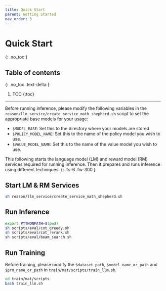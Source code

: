 ```yaml
---
title: Quick Start
parent: Getting Started
nav_order: 3
---
```


# Quick Start
{: .no_toc }

## Table of contents
{: .no_toc .text-delta }

1. TOC
{:toc}

---

Before running inference, please modify the following variables in the `reason/llm_service/create_service_math_shepherd.sh` script to set the appropriate base models for your usage:

- `$MODEL_BASE`: Set this to the directory where your models are stored.
- `$POLICY_MODEL_NAME`: Set this to the name of the policy model you wish to use.
- `$VALUE_MODEL_NAME`: Set this to the name of the value model you wish to use.

This following starts the language model (LM) and reward model (RM) services required for running inference. Then it prepares and runs inference using different techniques.
{: .fs-6 .fw-300 }


## Start LM & RM Services

```bash
sh reason/llm_service/create_service_math_shepherd.sh
```

## Run Inference

```bash
export PYTHONPATH=$(pwd)
sh scripts/eval/cot_greedy.sh
sh scripts/eval/cot_rerank.sh
sh scripts/eval/beam_search.sh
```
## Run Training

Before training, please modify the `$dataset_path`, `$model_name_or_path` and `$prm_name_or_path` in `train/mat/scripts/train_llm.sh`.
```bash
cd train/mat/scripts
bash train_llm.sh
```
